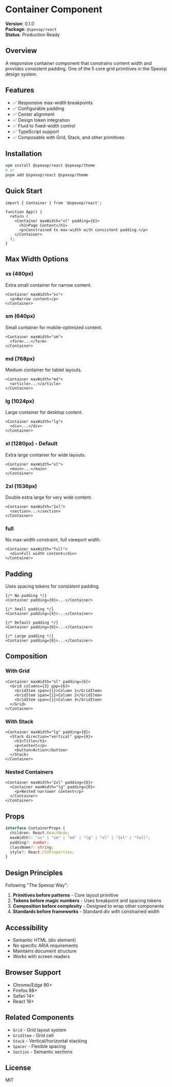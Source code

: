 # Container Component

**Version**: 0.1.0  
**Package**: `@spexop/react`  
**Status**: Production Ready

## Overview

A responsive container component that constrains content width and provides consistent padding. One of the 5 core grid primitives in the Spexop design system.

## Features

- ✅ Responsive max-width breakpoints
- ✅ Configurable padding
- ✅ Center alignment
- ✅ Design token integration
- ✅ Fluid to fixed-width control
- ✅ TypeScript support
- ✅ Composable with Grid, Stack, and other primitives

## Installation

```bash
npm install @spexop/react @spexop/theme
# or
pnpm add @spexop/react @spexop/theme
```

## Quick Start

```tsx
import { Container } from '@spexop/react';

function App() {
  return (
    <Container maxWidth="xl" padding={6}>
      <h1>Page Content</h1>
      <p>Constrained to max-width with consistent padding.</p>
    </Container>
  );
}
```

## Max Width Options

### xs (480px)

Extra small container for narrow content.

```tsx
<Container maxWidth="xs">
  <p>Narrow content</p>
</Container>
```

### sm (640px)

Small container for mobile-optimized content.

```tsx
<Container maxWidth="sm">
  <form>...</form>
</Container>
```

### md (768px)

Medium container for tablet layouts.

```tsx
<Container maxWidth="md">
  <article>...</article>
</Container>
```

### lg (1024px)

Large container for desktop content.

```tsx
<Container maxWidth="lg">
  <div>...</div>
</Container>
```

### xl (1280px) - Default

Extra large container for wide layouts.

```tsx
<Container maxWidth="xl">
  <main>...</main>
</Container>
```

### 2xl (1536px)

Double extra large for very wide content.

```tsx
<Container maxWidth="2xl">
  <section>...</section>
</Container>
```

### full

No max-width constraint, full viewport width.

```tsx
<Container maxWidth="full">
  <div>Full width content</div>
</Container>
```

## Padding

Uses spacing tokens for consistent padding.

```tsx
{/* No padding */}
<Container padding={0}>...</Container>

{/* Small padding */}
<Container padding={4}>...</Container>

{/* Default padding */}
<Container padding={6}>...</Container>

{/* Large padding */}
<Container padding={8}>...</Container>
```

## Composition

### With Grid

```tsx
<Container maxWidth="xl" padding={6}>
  <Grid columns={3} gap={6}>
    <GridItem span={1}>Column 1</GridItem>
    <GridItem span={1}>Column 2</GridItem>
    <GridItem span={1}>Column 3</GridItem>
  </Grid>
</Container>
```

### With Stack

```tsx
<Container maxWidth="lg" padding={8}>
  <Stack direction="vertical" gap={4}>
    <h1>Title</h1>
    <p>Content</p>
    <button>Action</button>
  </Stack>
</Container>
```

### Nested Containers

```tsx
<Container maxWidth="2xl" padding={8}>
  <Container maxWidth="lg" padding={0}>
    <p>Nested narrower content</p>
  </Container>
</Container>
```

## Props

```typescript
interface ContainerProps {
  children: React.ReactNode;
  maxWidth?: "xs" | "sm" | "md" | "lg" | "xl" | "2xl" | "full";
  padding?: number;
  className?: string;
  style?: React.CSSProperties;
}
```

## Design Principles

Following "The Spexop Way":

1. **Primitives before patterns** - Core layout primitive
2. **Tokens before magic numbers** - Uses breakpoint and spacing tokens
3. **Composition before complexity** - Designed to wrap other components
4. **Standards before frameworks** - Standard div with constrained width

## Accessibility

- Semantic HTML (div element)
- No specific ARIA requirements
- Maintains document structure
- Works with screen readers

## Browser Support

- Chrome/Edge 90+
- Firefox 88+
- Safari 14+
- React 18+

## Related Components

- `Grid` - Grid layout system
- `GridItem` - Grid cell
- `Stack` - Vertical/horizontal stacking
- `Spacer` - Flexible spacing
- `Section` - Semantic sections

## License

MIT
